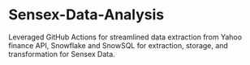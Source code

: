 # Sensex-Data-Analysis

Leveraged GitHub Actions for streamlined data extraction from Yahoo finance API, Snowflake and SnowSQL for extraction, storage, and transformation for Sensex Data.
